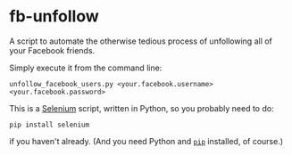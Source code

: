 fb-unfollow
===========

A script to automate the otherwise tedious process of unfollowing all of your Facebook friends.

Simply execute it from the command line:

    unfollow_facebook_users.py <your.facebook.username> <your.facebook.password>

This is a [Selenium](//SeleniumHQ.org/) script, written in Python, so you probably need to do:

    pip install selenium

if you haven't already. (And you need Python and [`pip`](//pip-installer.org/) installed, of course.)
